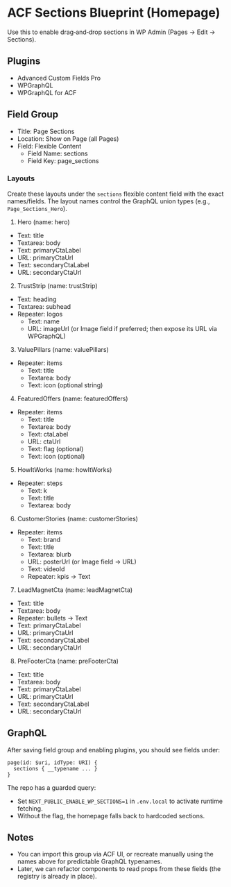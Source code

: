 # ACF Sections Blueprint (Homepage)

Use this to enable drag‑and‑drop sections in WP Admin (Pages → Edit → Sections).

## Plugins
- Advanced Custom Fields Pro
- WPGraphQL
- WPGraphQL for ACF

## Field Group
- Title: Page Sections
- Location: Show on Page (all Pages)
- Field: Flexible Content
  - Field Name: sections
  - Field Key: page_sections

### Layouts
Create these layouts under the `sections` flexible content field with the exact names/fields. The layout names control the GraphQL union types (e.g., `Page_Sections_Hero`).

1) Hero (name: hero)
- Text: title
- Textarea: body
- Text: primaryCtaLabel
- URL: primaryCtaUrl
- Text: secondaryCtaLabel
- URL: secondaryCtaUrl

2) TrustStrip (name: trustStrip)
- Text: heading
- Textarea: subhead
- Repeater: logos
  - Text: name
  - URL: imageUrl (or Image field if preferred; then expose its URL via WPGraphQL)

3) ValuePillars (name: valuePillars)
- Repeater: items
  - Text: title
  - Textarea: body
  - Text: icon (optional string)

4) FeaturedOffers (name: featuredOffers)
- Repeater: items
  - Text: title
  - Textarea: body
  - Text: ctaLabel
  - URL: ctaUrl
  - Text: flag (optional)
  - Text: icon (optional)

5) HowItWorks (name: howItWorks)
- Repeater: steps
  - Text: k
  - Text: title
  - Textarea: body

6) CustomerStories (name: customerStories)
- Repeater: items
  - Text: brand
  - Text: title
  - Textarea: blurb
  - URL: posterUrl (or Image field → URL)
  - Text: videoId
  - Repeater: kpis → Text

7) LeadMagnetCta (name: leadMagnetCta)
- Text: title
- Textarea: body
- Repeater: bullets → Text
- Text: primaryCtaLabel
- URL: primaryCtaUrl
- Text: secondaryCtaLabel
- URL: secondaryCtaUrl

8) PreFooterCta (name: preFooterCta)
- Text: title
- Textarea: body
- Text: primaryCtaLabel
- URL: primaryCtaUrl
- Text: secondaryCtaLabel
- URL: secondaryCtaUrl

## GraphQL
After saving field group and enabling plugins, you should see fields under:
```
page(id: $uri, idType: URI) {
  sections { __typename ... }
}
```
The repo has a guarded query:
- Set `NEXT_PUBLIC_ENABLE_WP_SECTIONS=1` in `.env.local` to activate runtime fetching.
- Without the flag, the homepage falls back to hardcoded sections.

## Notes
- You can import this group via ACF UI, or recreate manually using the names above for predictable GraphQL typenames.
- Later, we can refactor components to read props from these fields (the registry is already in place). 